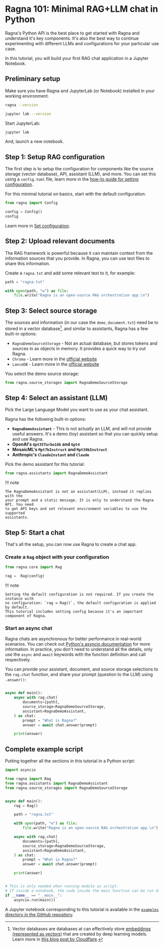 # Ragna 101: Minimal RAG+LLM chat in Python

Ragna's Python API is the best place to get started with Ragna and understand it's key
components. It's also the best way to continue experimenting with different LLMs and
configurations for your particular use case.

In this tutorial, you will build your first RAG chat application in a Jupyter Notebook.

## Preliminary setup

Make sure you have Ragna and JupyterLab (or Notebook) installed in your working
environment.

```bash
ragna --version

jupyter lab --version
```

Start JupyterLab:

```bash
jupyter lab
```

And, launch a new notebook.

## Step 1: Setup RAG configuration

The first step is to setup the configuration for components like the source storage
(vector database), API, assistant (LLM), and more. You can set this using a
`config.toml` file, learn more in the
[how-to guide for setting configuration](../how-tos/set-configuration.md).

For this minimal tutorial on basics, start with the default configuration:

```python
from ragna import Config

config = Config()
config
```

Learn more in [Set configuration](../how-tos/set-configuration.md).

## Step 2: Upload relevant documents

The RAG framework is powerful because it can maintain context from the information
sources that you provide. In Ragna, you can use text files to share this information.

Create a `ragna.txt` and add some relevant text to it, for example:

```python
path = "ragna.txt"

with open(path, "w") as file:
    file.write("Ragna is an open-source RAG orchestration app.\n")
```

## Step 3: Select source storage

The sources and information (in our case the `demo_document.txt`) need be to stored in a
vector database[^1], and similar to assistants, Ragna has a few built-in options:

- `RagnaDemoSourceStorage` - Not an actual database, but stores tokens and sources in as
  objects in memory. It provides a quick way to try out Ragna.
- `Chroma` - Learn more in the [official website](https://www.trychroma.com/)
- `LanceDB` - Learn more in the [official website](https://lancedb.com/)

[^1]:
    Vector databases are databases at can effectively store
    [embeddings (represented as vectors)](https://platform.openai.com/docs/guides/embeddings/what-are-embeddings)
    that are created by deep learning models. Learn more in
    [this blog post by Cloudflare](https://www.cloudflare.com/en-gb/learning/ai/what-is-vector-database/).

You select the demo source storage:

```python
from ragna.source_storages import RagnaDemoSourceStorage
```

## Step 4: Select an assistant (LLM)

Pick the Large Language Model you want to use as your chat assistant.

Ragna has the following built-in options:

- **`RagnaDemoAssistant`** - This is not actually an LLM, and will not provide useful
  answers. It's a demo (toy) assistant so that you can quickly setup and use Ragna.
- **OpenAI's `Gpt35Turbo16k` and `Gpt4`**
- **MosaicML's `Mpt7bInstruct` and `Mpt30bInstruct`**
- **Anthropic's `ClaudeInstant` and `Claude`**

Pick the demo assistant for this tutorial:

```python
from ragna.assistants import RagnaDemoAssistant
```

!!! note

    The RagnaDemoAssistant is not an assistant(LLM), instead it replies with the
    your prompt and a static message. It is only to understand the Ragna API. You need
    to get API keys and set relevant environment variables to use the supported
    assistants.

## Step 5: Start a chat

That's all the setup, you can now use Ragna to create a chat app.

### Create a `Rag` object with your configuration

```python
from ragna.core import Rag

rag =  Rag(config)
```

!!! note

    Setting the default configuration is not required. If you create the instance with
    no configuration: `rag = Rag()`, the default configuration is applied by default.
    This tutorial includes setting config because it's an important component of Ragna.

### Start an async chat

Ragna chats are asynchronous for better performance in real-world scenarios. You can
check out
[Python's asyncio documentation](https://docs.python.org/3/library/asyncio.html) for
more information. In practice, you don't need to understand all the details, only use
the `async` and `await` keywords with the function definition and call respectively.

You can provide your assistant, document, and source storage selections to the
`rag.chat` function, and share your prompt (question to the LLM) using `.answer()`:

```python

async def main():
    async with rag.chat(
        documents=[path],
        source_storage=RagnaDemoSourceStorage,
        assistant=RagnaDemoAssistant,
    ) as chat:
        prompt = "What is Ragna?"
        answer = await chat.answer(prompt)

    print(answer)
```

## Complete example script

Putting together all the sections in this tutorial in a Python script:

```python
import asyncio

from ragna import Rag
from ragna.assistants import RagnaDemoAssistant
from ragna.source_storages import RagnaDemoSourceStorage


async def main():
    rag = Rag()

    path = "ragna.txt"

    with open(path, "w") as file:
        file.write("Ragna is an open-source RAG orchestration app.\n")

    async with rag.chat(
        documents=[path],
        source_storage=RagnaDemoSourceStorage,
        assistant=RagnaDemoAssistant,
    ) as chat:
        prompt = "What is Ragna?"
        answer = await chat.answer(prompt)

    print(answer)


# This is only needed when running module as script.
# If inside a notebook, the code inside the main function can be run directly.
if __name__ == "__main__":
    asyncio.run(main())
```

A Jupyter notebook corresponding to this tutorial is available in the
[`examples` directory in the GitHub repository](https://github.com/Quansight/ragna/blob/main/examples/python_api/python_api.ipynb).
